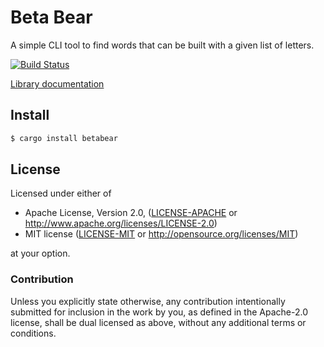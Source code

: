 # Beta Bear

A simple CLI tool to find words that can be built with a given list of letters.

[![Build Status](https://travis-ci.org/killercup/betabear.svg?branch=master)](https://travis-ci.org/killercup/betabear)

[Library documentation](http://killercup.github.io/betabear/)

## Install

```sh
$ cargo install betabear
```

## License

Licensed under either of

 * Apache License, Version 2.0, ([LICENSE-APACHE](LICENSE-APACHE) or http://www.apache.org/licenses/LICENSE-2.0)
 * MIT license ([LICENSE-MIT](LICENSE-MIT) or http://opensource.org/licenses/MIT)

at your option.

### Contribution

Unless you explicitly state otherwise, any contribution intentionally
submitted for inclusion in the work by you, as defined in the Apache-2.0
license, shall be dual licensed as above, without any additional terms or
conditions.
